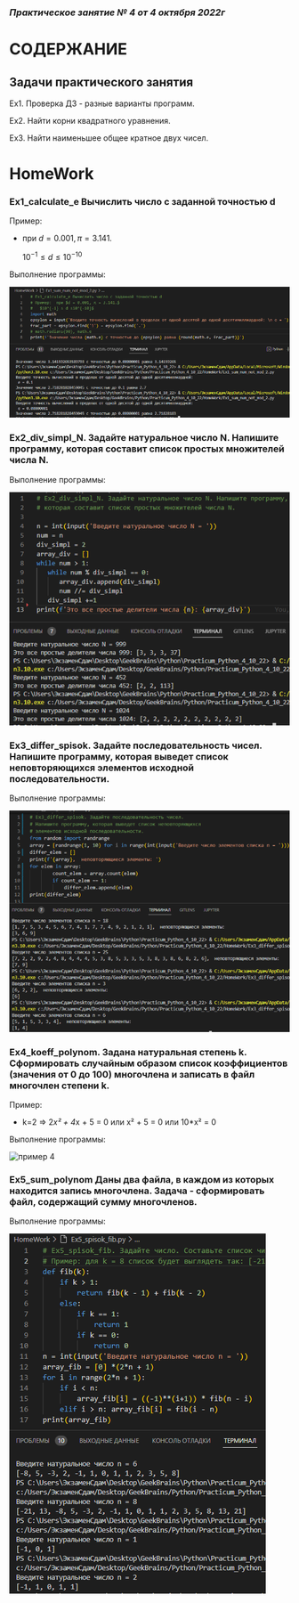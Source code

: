 ### *Практическое занятие № 4 от 4 октября 2022г*

# СОДЕРЖАНИЕ

## Задачи практического занятия

Ex1. Проверка ДЗ - разные варианты программ. 

Ex2. Найти корни квадратного уравнения.

Ex3. Найти наименьшее общее кратное двух чисел.

# HomeWork

### Ex1_calculate_e Вычислить число c заданной точностью d

Пример:

- при $d = 0.001, π = 3.141.$

  $10^{-1} ≤ d ≤10^{-10}$

Выполнение программы:

![пример 1](https://github.com/EkaterinaGugina/Practicum_Python_04_10_22/blob/main/HomeWork/Ex1_calculate_e.png)

### Ex2_div_simpl_N. Задайте натуральное число N. Напишите программу, которая составит список простых множителей числа N.

Выполнение программы:

![пример 2](https://github.com/EkaterinaGugina/Practicum_Python_04_10_22/blob/main/HomeWork/Ex2_div_simpl_N.png)

### Ex3_differ_spisok. Задайте последовательность чисел. Напишите программу, которая выведет список неповторяющихся элементов исходной последовательности.

Выполнение программы:

![пример 3](https://github.com/EkaterinaGugina/Practicum_Python_04_10_22/blob/main/HomeWork/Ex3_differ_spisok.png)

### Ex4_koeff_polynom. Задана натуральная степень k. Сформировать случайным образом список коэффициентов (значения от 0 до 100) многочлена и записать в файл многочлен степени k.

Пример:

- k=2 => 2*x² + 4*x + 5 = 0 или x² + 5 = 0 или 10*x² = 0

Выполнение программы:

![пример 4](https://github.com/EkaterinaGugina/Practicum_Python_04_10_22/blob/main/HomeWork/Ex4_%D1%81oeff_polynom.png)

### Ex5_sum_polynom Даны два файла, в каждом из которых находится запись многочлена. Задача - сформировать файл, содержащий сумму многочленов.

Выполнение программы:

![пример 5](https://github.com/EkaterinaGugina/Practicum_Python_30_09_22/blob/main/HomeWork/Ex5_spisok_fib.png)
